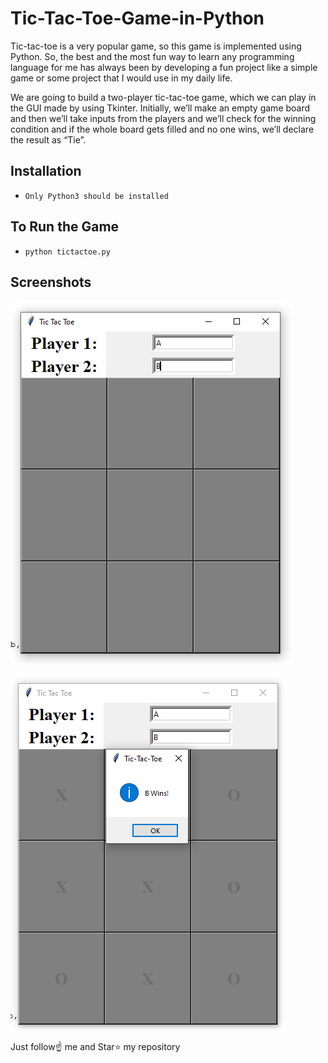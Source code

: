 # Tic-Tac-Toe-Game-in-Python
Tic-tac-toe is a very popular game, so this game is implemented using Python.
So, the best and the most fun way to learn any programming language for me has always been by developing a fun project like a simple game or some project that I would use in my daily life.

We are going to build a two-player tic-tac-toe game, which we can play in the GUI made by using Tkinter. Initially, we’ll make an empty game board and then we’ll take inputs from the players and we’ll check for the winning condition and if the whole board gets filled and no one wins, we’ll declare the result as “Tie”.

## Installation
- `Only Python3 should be installed`

## To Run the Game
- `python tictactoe.py`

## Screenshots
![Image](./2.png)

![Image](./1.png)

Just follow☝️ me and Star⭐ my repository

